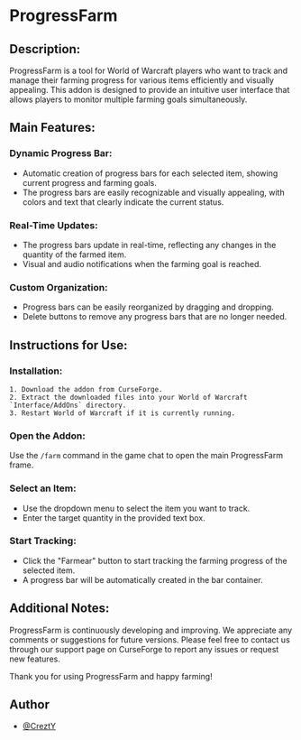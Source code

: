 # ProgressFarm

## Description:

ProgressFarm is a tool for World of Warcraft players who want to track and manage their farming progress for various items efficiently and visually appealing. This addon is designed to provide an intuitive user interface that allows players to monitor multiple farming goals simultaneously.

## Main Features:

### Dynamic Progress Bar:
- Automatic creation of progress bars for each selected item, showing current progress and farming goals.
- The progress bars are easily recognizable and visually appealing, with colors and text that clearly indicate the current status.

### Real-Time Updates:
- The progress bars update in real-time, reflecting any changes in the quantity of the farmed item.
- Visual and audio notifications when the farming goal is reached.

### Custom Organization:
- Progress bars can be easily reorganized by dragging and dropping.
- Delete buttons to remove any progress bars that are no longer needed.

## Instructions for Use:

### Installation:
    1. Download the addon from CurseForge.
    2. Extract the downloaded files into your World of Warcraft `Interface/AddOns` directory.
    3. Restart World of Warcraft if it is currently running.

### Open the Addon:
Use the `/farm` command in the game chat to open the main ProgressFarm frame.

### Select an Item:
- Use the dropdown menu to select the item you want to track.
- Enter the target quantity in the provided text box.

### Start Tracking:
- Click the "Farmear" button to start tracking the farming progress of the selected item.
- A progress bar will be automatically created in the bar container.

## Additional Notes:
ProgressFarm is continuously developing and improving. We appreciate any comments or suggestions for future versions. Please feel free to contact us through our support page on CurseForge to report any issues or request new features.

Thank you for using ProgressFarm and happy farming!

## Author

- [@CreztY](https://www.github.com/CreztY)

